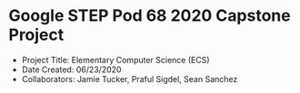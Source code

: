 # Google STEP Pod 68 2020 Capstone Project
- Project Title: Elementary Computer Science (ECS)
- Date Created: 06/23/2020
- Collaborators: Jamie Tucker, Praful Sigdel, Sean Sanchez